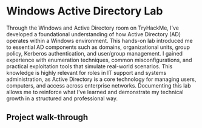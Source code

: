 # Windows Active Directory Lab
Through the Windows and Active Directory room on TryHackMe, I’ve developed a foundational understanding of how Active Directory (AD) operates within a Windows environment. This hands-on lab introduced me to essential AD components such as domains, organizational units, group policy, Kerberos authentication, and user/group management. I gained experience with enumeration techniques, common misconfigurations, and practical exploitation tools that simulate real-world scenarios. This knowledge is highly relevant for roles in IT support and systems administration, as Active Directory is a core technology for managing users, computers, and access across enterprise networks. Documenting this lab allows me to reinforce what I’ve learned and demonstrate my technical growth in a structured and professional way.

## Project walk-through
